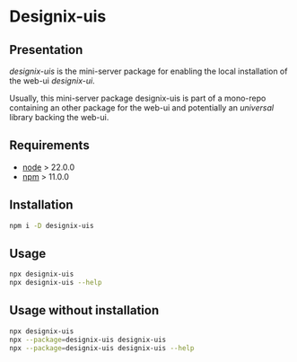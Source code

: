 Designix-uis
============


Presentation
------------

*designix-uis* is the mini-server package for enabling the local installation of the web-ui *designix-ui*.

Usually, this mini-server package designix-uis is part of a mono-repo containing an other package for the web-ui and potentially an *universal* library backing the web-ui.


Requirements
------------

- [node](https://nodejs.org) > 22.0.0
- [npm](https://docs.npmjs.com/cli) > 11.0.0


Installation
------------

```bash
npm i -D designix-uis
```


Usage
-----

```bash
npx designix-uis
npx designix-uis --help
```


Usage without installation
--------------------------

```bash
npx designix-uis
npx --package=designix-uis designix-uis
npx --package=designix-uis designix-uis --help
```

